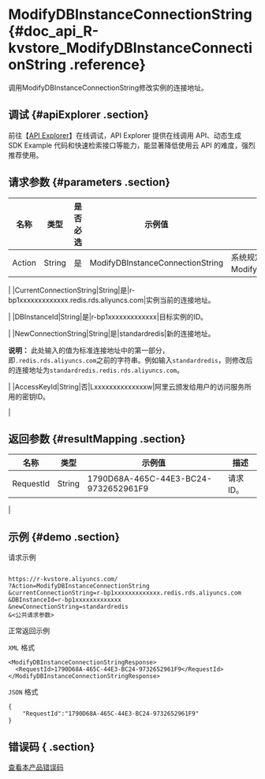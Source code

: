 # ModifyDBInstanceConnectionString {#doc_api_R-kvstore_ModifyDBInstanceConnectionString .reference}

调用ModifyDBInstanceConnectionString修改实例的连接地址。

## 调试 {#apiExplorer .section}

前往【[API Explorer](https://api.aliyun.com/#product=R-kvstore&api=ModifyDBInstanceConnectionString)】在线调试，API Explorer 提供在线调用 API、动态生成 SDK Example 代码和快速检索接口等能力，能显著降低使用云 API 的难度，强烈推荐使用。

## 请求参数 {#parameters .section}

|名称|类型|是否必选|示例值|描述|
|--|--|----|---|--|
|Action|String|是|ModifyDBInstanceConnectionString|系统规定参数，取值ModifyDBInstanceConnectionString。

 |
|CurrentConnectionString|String|是|r-bp1xxxxxxxxxxxxx.redis.rds.aliyuncs.com|实例当前的连接地址。

 |
|DBInstanceId|String|是|r-bp1xxxxxxxxxxxxx|目标实例的ID。

 |
|NewConnectionString|String|是|standardredis|新的连接地址。

 **说明：** 此处输入的值为标准连接地址中的第一部分，即`.redis.rds.aliyuncs.com`之前的字符串。例如输入`standardredis`，则修改后的连接地址为`standardredis.redis.rds.aliyuncs.com`。

 |
|AccessKeyId|String|否|Lxxxxxxxxxxxxxxw|阿里云颁发给用户的访问服务所用的密钥ID。

 |

## 返回参数 {#resultMapping .section}

|名称|类型|示例值|描述|
|--|--|---|--|
|RequestId|String|1790D68A-465C-44E3-BC24-9732652961F9|请求ID。

 |

## 示例 {#demo .section}

请求示例

``` {#request_demo}

https://r-kvstore.aliyuncs.com/
?Action=ModifyDBInstanceConnectionString
&currentConnectionString=r-bp1xxxxxxxxxxxxx.redis.rds.aliyuncs.com
&DBInstanceId=r-bp1xxxxxxxxxxxxx
&newConnectionString=standardredis
&<公共请求参数>

```

正常返回示例

`XML` 格式

``` {#xml_return_success_demo}
<ModifyDBInstanceConnectionStringResponse>
  <RequestId>1790D68A-465C-44E3-BC24-9732652961F9</RequestId>
</ModifyDBInstanceConnectionStringResponse>

```

`JSON` 格式

``` {#json_return_success_demo}
{
	"RequestId":"1790D68A-465C-44E3-BC24-9732652961F9"
}
```

## 错误码 { .section}

[查看本产品错误码](https://error-center.aliyun.com/status/product/R-kvstore)

